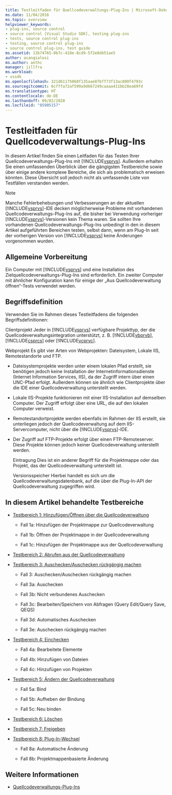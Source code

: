 ```yaml
---
title: Testleitfaden für Quellcodeverwaltungs-Plug-Ins | Microsoft-Dokumentation
ms.date: 11/04/2016
ms.topic: overview
helpviewer_keywords:
- plug-ins, source control
- source control [Visual Studio SDK], testing plug-ins
- tests, source control plug-ins
- testing, source control plug-ins
- source control plug-ins, test guide
ms.assetid: 13b74765-0b7c-418e-8cd9-5f2e8db51ae5
author: acangialosi
ms.author: anthc
manager: jillfra
ms.workload:
- vssdk
ms.openlocfilehash: 321d61175068f135aae87bff73f13ac800f4793c
ms.sourcegitcommit: 6cfffa72af599a9d667249caaaa411bb28ea69fd
ms.translationtype: HT
ms.contentlocale: de-DE
ms.lasthandoff: 09/02/2020
ms.locfileid: "85905157"
---
```

# <a name="test-guide-for-source-control-plug-ins"></a>Testleitfaden für Quellcodeverwaltungs-Plug-Ins
In diesem Artikel finden Sie einen Leitfaden für das Testen Ihrer Quellcodeverwaltungs-Plug-Ins mit [!INCLUDE[vsprvs](../../code-quality/includes/vsprvs_md.md)]. Außerdem erhalten Sie einen umfassenden Überblick über die gängigsten Testbereiche sowie über einige andere komplexe Bereiche, die sich als problematisch erweisen könnten. Diese Übersicht soll jedoch nicht als umfassende Liste von Testfällen verstanden werden.

> [!NOTE]
> Manche Fehlerbehebungen und Verbesserungen an der aktuellen [!INCLUDE[vsprvs](../../code-quality/includes/vsprvs_md.md)]-IDE decken möglicherweise Probleme mit vorhandenen Quellcodeverwaltungs-Plug-Ins auf, die bisher bei Verwendung vorheriger [!INCLUDE[vsprvs](../../code-quality/includes/vsprvs_md.md)]-Versionen kein Thema waren. Sie sollten Ihre vorhandenen Quellcodeverwaltungs-Plug-Ins unbedingt in den in diesem Artikel aufgeführten Bereichen testen, selbst dann, wenn am Plug-In seit der vorherigen Version von [!INCLUDE[vsprvs](../../code-quality/includes/vsprvs_md.md)] keine Änderungen vorgenommen wurden.

## <a name="common-preparation"></a>Allgemeine Vorbereitung
 Ein Computer mit [!INCLUDE[vsprvs](../../code-quality/includes/vsprvs_md.md)] und eine Installation des Zielquellcodeverwaltungs-Plug-Ins sind erforderlich. Ein zweiter Computer mit ähnlicher Konfiguration kann für einige der „Aus Quellcodeverwaltung öffnen“-Tests verwendet werden.

## <a name="definition-of-terms"></a>Begriffsdefinition
 Verwenden Sie im Rahmen dieses Testleitfadens die folgenden Begriffsdefinitionen:

 Clientprojekt Jeder in [!INCLUDE[vsprvs](../../code-quality/includes/vsprvs_md.md)] verfügbare Projekttyp, der die Quellcodeverwaltungsintegration unterstützt, z. B. [!INCLUDE[vbprvb](../../code-quality/includes/vbprvb_md.md)], [!INCLUDE[csprcs](../../data-tools/includes/csprcs_md.md)] oder [!INCLUDE[vcprvc](../../code-quality/includes/vcprvc_md.md)].

 Webprojekt Es gibt vier Arten von Webprojekten: Dateisystem, Lokale IIS, Remotestandorte und FTP.

- Dateisystemprojekte werden unter einem lokalen Pfad erstellt, sie benötigen jedoch keine Installation der Internetinformationsdienste (Internet Information Services, IIS), da der Zugriff intern über einen UNC-Pfad erfolgt. Außerdem können sie ähnlich wie Clientprojekte über die IDE einer Quellcodeverwaltung unterstellt werden.

- Lokale IIS-Projekte funktionieren mit einer IIS-Installation auf demselben Computer. Der Zugriff erfolgt über eine URL, die auf den lokalen Computer verweist.

- Remotestandortprojekte werden ebenfalls im Rahmen der IIS erstellt, sie unterliegen jedoch der Quellcodeverwaltung auf dem IIS-Servercomputer, nicht über die [!INCLUDE[vsprvs](../../code-quality/includes/vsprvs_md.md)]-IDE.

- Der Zugriff auf FTP-Projekte erfolgt über einen FTP-Remoteserver. Diese Projekte können jedoch keiner Quellcodeverwaltung unterstellt werden.

  Eintragung Dies ist ein anderer Begriff für die Projektmappe oder das Projekt, das der Quellcodeverwaltung unterstellt ist.

  Versionsspeicher Hierbei handelt es sich um die Quellcodeverwaltungsdatenbank, auf die über die Plug-In-API der Quellcodeverwaltung zugegriffen wird.

## <a name="test-areas-covered-in-this-section"></a>In diesem Artikel behandelte Testbereiche

- [Testbereich 1: Hinzufügen/Öffnen über die Quellcodeverwaltung](../../extensibility/internals/test-area-1-add-to-open-from-source-control.md)

  - Fall 1a: Hinzufügen der Projektmappe zur Quellcodeverwaltung

  - Fall 1b: Öffnen der Projektmappe in der Quellcodeverwaltung

  - Fall 1c: Hinzufügen der Projektmappe aus der Quellcodeverwaltung

- [Testbereich 2: Abrufen aus der Quellcodeverwaltung](../../extensibility/internals/test-area-2-get-from-source-control.md)

- [Testbereich 3: Auschecken/Auschecken rückgängig machen](../../extensibility/internals/test-area-3-check-out-undo-checkout.md)

  - Fall 3: Auschecken/Auschecken rückgängig machen

  - Fall 3a: Auschecken

  - Fall 3b: Nicht verbundenes Auschecken

  - Fall 3c: Bearbeiten/Speichern von Abfragen (Query Edit/Query Save, QEQS)

  - Fall 3d: Automatisches Auschecken

  - Fall 3e: Auschecken rückgängig machen

- [Testbereich 4: Einchecken](../../extensibility/internals/test-area-4-check-in.md)

  - Fall 4a: Bearbeitete Elemente

  - Fall 4b: Hinzufügen von Dateien

  - Fall 4c: Hinzufügen von Projekten

- [Testbereich 5: Ändern der Quellcodeverwaltung](../../extensibility/internals/test-area-5-change-source-control.md)

  - Fall 5a: Bind

  - Fall 5b: Aufheben der Bindung

  - Fall 5c: Neu binden

- [Testbereich 6: Löschen](../../extensibility/internals/test-area-6-delete.md)

- [Testbereich 7: Freigeben](../../extensibility/internals/test-area-7-share.md)

- [Testbereich 8: Plug-In-Wechsel](../../extensibility/internals/test-area-8-plug-in-switching.md)

  - Fall 8a: Automatische Änderung

  - Fall 8b: Projektmappenbasierte Änderung

## <a name="see-also"></a>Weitere Informationen
- [Quellcodeverwaltungs-Plug-Ins](../../extensibility/source-control-plug-ins.md)
